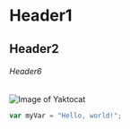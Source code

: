 # Header1
## Header2
###### Header6
![Image of Yaktocat](https://octodex.github.com/images/yaktocat.png)


``` javascript
var myVar = "Hello, world!";
```
